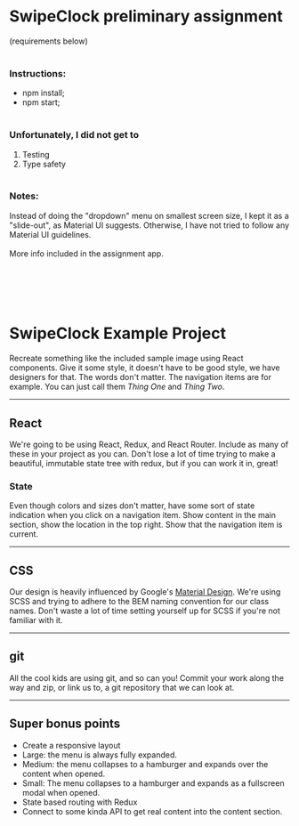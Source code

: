 # SwipeClock preliminary assignment
(requirements below)
&nbsp;  
&nbsp;  

### Instructions:
* npm install;
* npm start;
&nbsp;  
&nbsp;

### Unfortunately, I did not get to
1) Testing
2) Type safety
&nbsp;  
&nbsp;  

### Notes:
Instead of doing the "dropdown" menu on smallest screen size, I kept it as a "slide-out", as Material UI suggests. Otherwise, I have not tried to follow any Material UI guidelines.
&nbsp;  
&nbsp;  
More info included in the assignment app.  

&nbsp;  
&nbsp;  
---


# SwipeClock Example Project
Recreate something like the included sample image using React components. Give
it some style, it doesn&#39;t have to be good style, we have designers for that. The
words don&#39;t matter. The navigation items are for example. You can just call them
_Thing One_ and _Thing Two_.

---

## React
We&#39;re going to be using React, Redux, and React Router. Include as many of these
in your project as you can. Don&#39;t lose a lot of time trying to make a beautiful,
immutable state tree with redux, but if you can work it in, great!
### State
Even though colors and sizes don&#39;t matter, have some sort of state indication
when you click on a navigation item. Show content in the main section, show the
location in the top right. Show that the navigation item is current.
-- --
## CSS
Our design is heavily influenced by Google&#39;s [Material
Design](http://material.io). We&#39;re using SCSS and trying to adhere to the BEM
naming convention for our class names. Don&#39;t waste a lot of time setting
yourself up for SCSS if you&#39;re not familiar with it.
-- --
## git
All the cool kids are using git, and so can you! Commit your work along the way
and zip, or link us to, a git repository that we can look at.
-- --
## Super bonus points
* Create a responsive layout
* Large: the menu is always fully expanded.
* Medium: the menu collapses to a hamburger and expands over the content when
opened.
* Small: The menu collapses to a hamburger and expands as a fullscreen modal
when opened.
* State based routing with Redux
* Connect to some kinda API to get real content into the content section.
